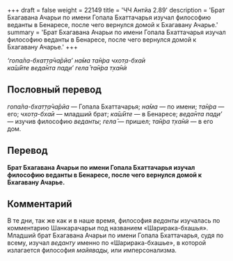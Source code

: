 +++
draft = false
weight = 22149
title = 'ЧЧ Антйа 2.89'
description = 'Брат Бхагавана Ачарьи по имени Гопала Бхаттачарья изучал философию веданты в Бенаресе, после чего вернулся домой к Бхагавану Ачарье.'
summary = 'Брат Бхагавана Ачарьи по имени Гопала Бхаттачарья изучал философию веданты в Бенаресе, после чего вернулся домой к Бхагавану Ачарье.'
+++

_‘гопа̄ла-бхат̣т̣а̄ча̄рйа’ на̄ма та̄н̇ра чхот̣а-бха̄и  
ка̄ш́ӣте веда̄нта пад̣и’ гела̄ та̄н̇ра т̣ха̄н̃и_

## Пословный перевод

_гопа̄ла_\-_бхат̣т̣а̄ча̄рйа_ — Гопала Бхаттачарья; _на̄ма_ — по имени; _та̄н̇ра_ — его; _чхот̣а_\-_бха̄и_ — младший брат; _ка̄ш́ӣте_ — в Бенаресе; _веда̄нта_ _пад̣и’_ — изучив философию _веданты_; _гела̄_ — пришел; _та̄н̇ра_ _т̣ха̄н̃и_ — в его дом.

## Перевод

**Брат Бхагавана Ачарьи по имени Гопала Бхаттачарья изучал философию веданты в Бенаресе, после чего вернулся домой к Бхагавану Ачарье.**

## Комментарий

В те дни, так же как и в наше время, философия _веданты_ изучалась по комментарию Шанкарачарьи под названием «Шарирака-бхашья». Младший брат Бхагавана Ачарьи по имени Гопала Бхаттачарья, судя по всему, изучал _веданту_ именно по «Шарирака-бхашье», в которой излагается философия _майявады,_ или имперсонализма.

